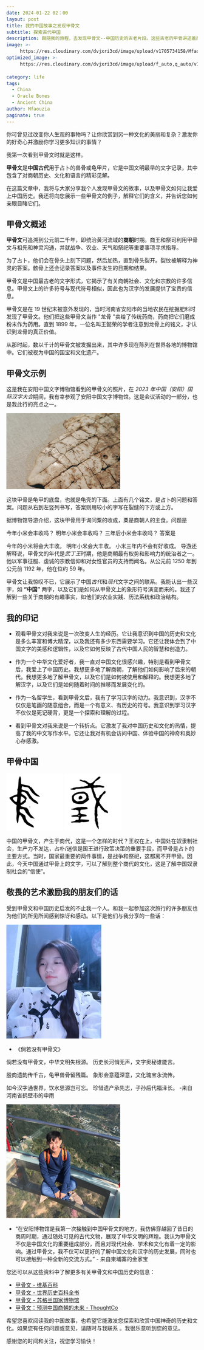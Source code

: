 ```yaml
---
date: 2024-01-22 02：00
layout: post
title: 我的中国故事之发现甲骨文
subtitle: 探索古代中国
description: 跟随我的旅程，去发现甲骨文--中国历史的古老片段。这些古老的甲骨讲述着商朝的故事，分享着过去的秘密。我的经历加深了我对中国文化和历史的热爱，将我与古老的智慧和文字世界联系在一起。
image: >-
     https://res.cloudinary.com/dvjxri3cd/image/upload/v1705734158/Mfaouzia/%E5%BE%AE%E4%BF%A1%E5%9B%BE%E7%89%87_20240116205117_sosypb.jpg
optimized_image: >-
     https://res.cloudinary.com/dvjxri3cd/image/upload/f_auto,q_auto/v1/Mfaouzia/%E5%BE%AE%E4%BF%A1%E5%9B%BE%E7%89%87_20240116205117_sosypb
     
category: life
tags:
  - China
  - Oracle Bones
  - Ancient China
author: Mfaouzia
paginate: true
---
```

你可曾见过改变你人生观的事物吗？让你欣赏到另一种文化的美丽和复杂？激发你的好奇心并激励你学习更多知识的事情？

我第一次看到甲骨文时就是这样。

**甲骨文**是**中国古代**用于占卜的兽骨或龟甲片，它是中国文明最早的文字记录，其中包含了对商朝历史、文化和语言的精彩见解。

在这篇文章中，我将与大家分享我个人发现甲骨文的故事，以及甲骨文如何让我爱上中国历史。我还将向您展示一些甲骨文的例子，解释它们的含义，并告诉您如何亲眼目睹它们。

## 甲骨文概述
**甲骨文**可追溯到公元前二千年，即统治黄河流域的**商朝**时期。商王和祭司利用甲骨文与祖先和神灵沟通，并就战争、农业、天气和祭祀等重要事项寻求指导。

为了占卜，他们会在骨头上刻下问题，然后加热，直到骨头裂开。裂纹被解释为神灵的答案。骸骨上还会记录答案以及事件发生的日期和结果。

甲骨文是中国最古老的文字形式，它揭示了有关商朝社会、文化和宗教的许多信息。甲骨文上的许多符号与现代符号相似，因此也为汉字的发展提供了宝贵的信息。

甲骨文是在 19 世纪末被意外发现的，当时河南省安阳市的当地农民在挖掘肥料时发现了甲骨文。他们把这些甲骨文当作 "龙骨 "卖给了传统药商，药商把它们磨成粉末作为药用。直到 1899 年，一位名叫王懿荣的学者注意到龙骨上的铭文，才认识到龙骨的真正价值。

从那时起，数以千计的甲骨文被发掘出来，其中许多现在陈列在世界各地的博物馆中。它们被视为中国的国宝和文化遗产。

## 甲骨文示例
这是我在安阳中国文字博物馆看到的甲骨文的照片，在 *2023 年中国（安阳）国际汉字大会*期间，我有幸参观了安阳中国文字博物馆。这是会议活动的一部分，也是我此行的亮点之一。

<img src="https://raw.githubusercontent.com/Mfaouzia/Mfaouzia.github.io/master/src/img/january/13.jpg" alt="time" height="200" width="300"/>   

这块甲骨是龟甲的底盘，也就是龟壳的下面。上面有几个铭文，是占卜的问题和答案。问题从右到左竖列书写，答案则用较小的字写在裂缝的下方或上方。

据博物馆导游介绍，这块甲骨用于询问粟的收成，粟是商朝人的主食。问题是

今年小米会丰收吗？
明年小米会丰收吗？
三年后小米会丰收吗？
答案是

今年的小米将会大丰收。
明年小米会大丰收。
小米三年内不会有好收成。
导游还解释说，甲骨文的年代是*武丁王*时期，他是商朝最有权势和影响力的统治者之一。他以军事征服、虔诚的宗教信仰和对女性官员的支持而闻名。从公元前 1250 年到公元前 1192 年，他在位约 59 年。

甲骨文让我惊叹不已，它展示了中国*古代*和*现代*文字之间的联系。我能认出一些汉字，如 **“中国”** 两字，以及它们是如何从甲骨文上的象形符号演变而来的。我还了解到一些关于商朝的有趣事实，如他们的农业实践、历法系统和政治结构。

## 我的印记
* 观看甲骨文对我来说是一次改变人生的经历。它让我意识到中国的历史和文化是多么丰富和博大精深，以及我还有多少东西需要学习。它还让我体会到了中国文字的美感和逻辑性，以及它如何反映了古代中国人民的智慧和创造力。

 * 作为一个中华文化爱好者，我一直对中国文化很感兴趣，特别是看到甲骨文后，我爱上了中国历史。我想更多地了解商朝，了解他们如何影响了后来的朝代。我想更多地了解甲骨文，以及它们是如何被使用和解释的。我想更多地了解汉字，以及它们是如何随着时间的推移而发展变化的。

 * 作为一名留学生，看到甲骨文后，我有了学习汉字的动力。我意识到，汉字不仅仅是笔画的随意组合，而是一个有意义、有历史的符号。我意识到学习汉字不仅仅是死记硬背，更是一个探索和理解的过程。

* 看到甲骨文对我来说是一个转折点。它激发了我对中国历史和文化的热情，提高了我的中文写作水平。它还让我对有机会访问中国、体验中国的神奇和奥妙心存感激。

## 甲骨中国
<img width="150" height="150" src="https://raw.githubusercontent.com/Mfaouzia/Mfaouzia.github.io/master/src/img/january/16.png">
<img width="150" height="150" src="https://raw.githubusercontent.com/Mfaouzia/Mfaouzia.github.io/master/src/img/january/17.png">

   中国的甲骨文，产生于商代，这是一个怎样的时代？王权在上，中国处在奴隶制社会，生产力不发达，占朴/迷信是国王进行政策决策的重要手段，而甲骨是占卜的主要方式。当时，国家最重要的两件事情，是战争和祭祀，这都离不开甲骨。因此，今天中国通过甲骨上的文字，可以了解到整个商代的文化，这是了解中国奴隶制社会的“信使”。     

## 敬畏的艺术激励我的朋友们的话
受到甲骨文和中国历史启发的不止我一个人。和我一起参加这次旅行的许多朋友也为他们的所见所闻感到惊讶和感动。以下是他们与我分享的一些话：

<img width="250" height="300" src="https://raw.githubusercontent.com/Mfaouzia/Mfaouzia.github.io/master/src/img/january/14.jpg">

* 《倘若没有甲骨文》
 
倘若没有甲骨文，中华文明失根源。
历史长河悄无声，文字奥秘谁能言。
 
殷商遗韵传千古，龟甲兽骨留残篇。
象形会意蕴深意，文化瑰宝永流传。
 
如今汉字通世界，饮水思源岂可忘。
珍惜遗产承先志，子孙后代福泽长。 -来自河南省鹤壁市的申雨

<img width="300" height="300" src="https://raw.githubusercontent.com/Mfaouzia/Mfaouzia.github.io/master/src/img/january/18.jpg">

* “在安阳博物馆是我第一次接触到中国甲骨文的地方，我仿佛穿越回了昔日的商周时期，通过随处可见的古代文物，展现了中华文明的辉煌。我认为甲骨文不仅是中国文化的重要组成部分，而且对现代社会、学术和文化有着一定的影响。通过甲骨文，我不仅可以更好的了解中国文化和汉字的历史发展，同时也可以接触到一种全新的交流方式。” - 来自柬埔寨的金家宝

您还可以从这些资料中了解更多有关甲骨文和中国历史的信息：

- [甲骨文 - 维基百科](https://en.wikipedia.org/wiki/Oracle_bone)
- [甲骨文 - 世界历史百科全书](https://www.worldhistory.org/Oracle_Bones/)
- [甲骨文 - 苏格兰国家博物馆](https://www.nms.ac.uk/oraclebones/)
- [甲骨文：预测中国商朝的未来 - ThoughtCo](https://www.thoughtco.com/oracle-bones-shang-dynasty-china-172015)

希望您喜欢阅读我的中国故事，也希望它能激发您探索和欣赏中国神奇的历史和文化。如果您有任何问题或意见，请随时与我联系 。我很乐意听到您的意见。

感谢您的时间和关注，祝您学习愉快！
